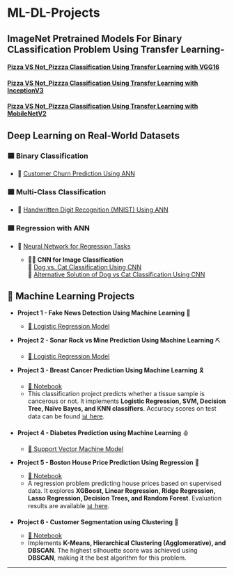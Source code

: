 # ML-DL-Projects

## ImageNet Pretrained Models For Binary CLassification Problem Using Transfer Learning-

#### [Pizza VS Not_Pizzza Classification Using Transfer Learning with VGG16](https://www.kaggle.com/code/kartikparatkar/pizza-vs-not-pizza-transfer-learning-vgg16)  </br>

#### [Pizza VS Not_Pizzza Classification Using Transfer Learning with InceptionV3](https://www.kaggle.com/code/kartikparatkar/pizza-vs-not-pizza-transfer-learning-inceptionv3)  <br/>

#### [Pizza VS Not_Pizzza Classification Using Transfer Learning with MobileNetV2](https://www.kaggle.com/code/kartikparatkar/pizza-vs-notpizzausingtransferlearning-mobilenetv2)


## Deep Learning on Real-World Datasets

### **🟦 Binary Classification**  
- 🔹 [Customer Churn Prediction Using ANN](https://github.com/KARTIKPARATKAR/DEEP-LEARNING-WORK/blob/main/CustomerChurnPredictionUsingANN.ipynb)  

### **🟩 Multi-Class Classification**  
- 🔹 [Handwritten Digit Recognition (MNIST) Using ANN](https://github.com/KARTIKPARATKAR/DEEP-LEARNING-WORK/blob/main/MNIST_classification.ipynb)  

### **🟥 Regression with ANN**  
- 🔹 [Neural Network for Regression Tasks](https://github.com/KARTIKPARATKAR/DEEP-LEARNING-WORK/blob/main/ANN_For__Regression_Problem.ipynb)

  -  **🐶🐱 CNN for Image Classification**  
  🔹 [Dog vs. Cat Classification Using CNN](https://github.com/KARTIKPARATKAR/DEEP-LEARNING-WORK/blob/main/Dog_VS_Cat_Classification_Using_CNN.ipynb)  </br>
  🔹 [Alternative Solution of Dog vs Cat Classification Using CNN](https://github.com/KARTIKPARATKAR/DEEP-LEARNING-WORK/blob/main/DeepCNNImageClassifier_WithAnyImageipynb.ipynb)

## 🧠 Machine Learning Projects

- **Project 1 - Fake News Detection Using Machine Learning** 📑
  - [📝 Logistic Regression Model](https://github.com/KARTIKPARATKAR/Fake-News-Detection-Using-Machine-Learning/blob/main/Project_Fake_News_Detection_.ipynb)

- **Project 2 - Sonar Rock vs Mine Prediction Using Machine Learning** ⛏️
  - [📝 Logistic Regression Model](https://github.com/KARTIKPARATKAR/SONAR-Rock-VS-Mine-Prediction-Using-Machine-Learning)

- **Project 3 - Breast Cancer Prediction Using Machine Learning** 🎗️
  - [📝 Notebook](https://github.com/KARTIKPARATKAR/MACHINE-LEARNING-WORK/blob/main/BreastCancerClassificationUsingLR_SVM_DT_RF.ipynb)
  - This classification project predicts whether a tissue sample is cancerous or not. It implements **Logistic Regression, SVM, Decision Tree, Naïve Bayes, and KNN classifiers**. Accuracy scores on test data can be found [📊 here](https://github.com/KARTIKPARATKAR/MACHINE-LEARNING-WORK/blob/main/BreastCancerPrediction.txt).

- **Project 4 - Diabetes Prediction using Machine Learning** 🩸
  - [📝 Support Vector Machine Model](https://github.com/KARTIKPARATKAR/MACHINE-LEARNING-WORK/blob/main/DiabetesPrediction.ipynb)

- **Project 5 - Boston House Price Prediction Using Regression** 🏡
  - [📝 Notebook](https://github.com/KARTIKPARATKAR/MACHINE-LEARNING-WORK/blob/main/HousePricePredictionUsingRegression.ipynb)
  - A regression problem predicting house prices based on supervised data. It explores **XGBoost, Linear Regression, Ridge Regression, Lasso Regression, Decision Trees, and Random Forest**. Evaluation results are available [📊 here](https://github.com/KARTIKPARATKAR/MACHINE-LEARNING-WORK/blob/main/BostonHousingFinalModelSelection.txt).

- **Project 6 - Customer Segmentation using Clustering** 👥
  - [📝 Notebook](https://github.com/KARTIKPARATKAR/MACHINE-LEARNING-WORK/blob/main/CustomerSegmentationUsingClustering.ipynb)
  - Implements **K-Means, Hierarchical Clustering (Agglomerative), and DBSCAN**. The highest silhouette score was achieved using **DBSCAN**, making it the best algorithm for this problem.

---


